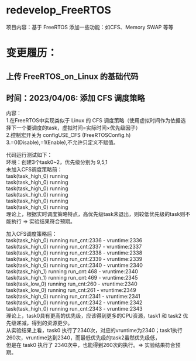 # redevelop_FreeRTOS
项目内容：基于 FreeRTOS 添加一些功能：如CFS、Memory SWAP 等等  
# 变更履历：
## 上传 FreeRTOS_on_Linux 的基础代码  
## 时间：2023/04/06: 添加 CFS 调度策略
内容：    
      1.在FreeRTOS中实现类似于 Linux 的 CFS 调度策略（使用虚拟时间作为依据选择下一个要调度的task，虚拟时间=实际时间×优先级因子）  
      2.控制宏开关为 configUSE_CFS (FreeRTOSConfig.h)   
      3.=0(Disable),=1(Enable),不允许只定义不赋值。  

 代码运行测试如下：  
 环境：创建3个task0~2，优先级分别为 9,5,1  
 未加入CFS调度策略前：  
 task(task_high_0) running   
 task(task_high_0) running   
 task(task_high_0) running   
 task(task_high_0) running   
 task(task_high_0) running   
 task(task_high_0) running   
 理论上，根据实时调度策略特点，高优先级task未退出，则较低优先级的task则不能执行 => 实验结果符合预期。  
  
 加入CFS调度策略后：  
 task(task_high_0) running run_cnt:2336 - vruntime:2336   
 task(task_high_0) running run_cnt:2337 - vruntime:2337   
 task(task_high_0) running run_cnt:2338 - vruntime:2338   
 task(task_high_0) running run_cnt:2339 - vruntime:2339   
 task(task_high_0) running run_cnt:2340 - vruntime:2340   
 task(task_high_1) running run_cnt:468 - vruntime:2340   
 task(task_high_1) running run_cnt:469 - vruntime:2345   
 task(task_low_0) running run_cnt:260 - vruntime:2340   
 task(task_low_0) running run_cnt:261 - vruntime:2349   
 task(task_high_0) running run_cnt:2341 - vruntime:2341   
 task(task_high_0) running run_cnt:2342 - vruntime:2342   
 task(task_high_0) running run_cnt:2343 - vruntime:2343   
 理论上，task0具有更高的优先级，应该得到更多的CPU资源，task1 和 task2 优先级递减，得到的资源更少。   
 从实验结果上看，task0 执行了2340次，对应的vruntime为2340；task1执行260次，vruntime达到2340，而最低优先级的task2虽然优先级低，  
 但是在 task0 执行了 2340次中，也能得到260次的执行。=> 实验结果符合预期。  

